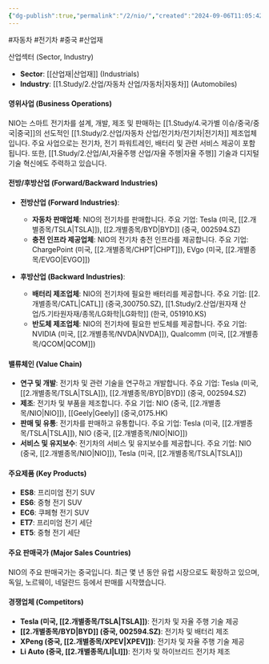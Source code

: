 ```yaml
---
{"dg-publish":true,"permalink":"/2/nio/","created":"2024-09-06T11:05:42.573+09:00","updated":"2025-06-03T20:06:00.346+09:00"}
---
```


#자동차 #전기차 #중국 #산업재 
   
산업섹터 (Sector, Industry)

- **Sector**: [[산업재\|산업재]] (Industrials)
- **Industry**: [[1.Study/2.산업/자동차 산업/자동차\|자동차]] (Automobiles)

#### 영위사업 (Business Operations)

NIO는 스마트 전기차를 설계, 개발, 제조 및 판매하는 [[1.Study/4.국가별 이슈/중국/중국\|중국]]의 선도적인 [[1.Study/2.산업/자동차 산업/전기차/전기차\|전기차]] 제조업체입니다. 주요 사업으로는 전기차, 전기 파워트레인, 배터리 및 관련 서비스 제공이 포함됩니다. 또한, [[1.Study/2.산업/AI,자율주행 산업/자율 주행\|자율 주행]] 기술과 디지털 기술 혁신에도 주력하고 있습니다.

#### 전방/후방산업 (Forward/Backward Industries)

- **전방산업 (Forward Industries)**:
    - **자동차 판매업체**: NIO의 전기차를 판매합니다. 주요 기업: Tesla (미국, [[2.개별종목/TSLA\|TSLA]]), [[2.개별종목/BYD\|BYD]] (중국, 002594.SZ)
    - **충전 인프라 제공업체**: NIO의 전기차 충전 인프라를 제공합니다. 주요 기업: ChargePoint (미국, [[2.개별종목/CHPT\|CHPT]]), EVgo (미국, [[2.개별종목/EVGO\|EVGO]])

- **후방산업 (Backward Industries)**:
    - **배터리 제조업체**: NIO의 전기차에 필요한 배터리를 제공합니다. 주요 기업: [[2.개별종목/CATL\|CATL]] (중국,300750.SZ), [[1.Study/2.산업/원자재 산업/5.기타원자재/종목/LG화학\|LG화학]] (한국, 051910.KS)
    - **반도체 제조업체**: NIO의 전기차에 필요한 반도체를 제공합니다. 주요 기업: NVIDIA (미국, [[2.개별종목/NVDA\|NVDA]]), Qualcomm (미국, [[2.개별종목/QCOM\|QCOM]])

#### 밸류체인 (Value Chain)

- **연구 및 개발**: 전기차 및 관련 기술을 연구하고 개발합니다. 주요 기업: Tesla (미국, [[2.개별종목/TSLA\|TSLA]]), [[2.개별종목/BYD\|BYD]] (중국, 002594.SZ)
- **제조**: 전기차 및 부품을 제조합니다. 주요 기업: NIO (중국, [[2.개별종목/NIO\|NIO]]), [[Geely\|Geely]] (중국,0175.HK)
- **판매 및 유통**: 전기차를 판매하고 유통합니다. 주요 기업: Tesla (미국, [[2.개별종목/TSLA\|TSLA]]), NIO (중국, [[2.개별종목/NIO\|NIO]])
- **서비스 및 유지보수**: 전기차의 서비스 및 유지보수를 제공합니다. 주요 기업: NIO (중국, [[2.개별종목/NIO\|NIO]]), Tesla (미국, [[2.개별종목/TSLA\|TSLA]])

#### 주요제품 (Key Products)

- **ES8**: 프리미엄 전기 SUV
- **ES6**: 중형 전기 SUV
- **EC6**: 쿠페형 전기 SUV
- **ET7**: 프리미엄 전기 세단
- **ET5**: 중형 전기 세단

#### 주요 판매국가 (Major Sales Countries)

NIO의 주요 판매국가는 중국입니다. 최근 몇 년 동안 유럽 시장으로도 확장하고 있으며, 독일, 노르웨이, 네덜란드 등에서 판매를 시작했습니다.

#### 경쟁업체 (Competitors)

- **Tesla (미국, [[2.개별종목/TSLA\|TSLA]])**: 전기차 및 자율 주행 기술 제공
- **[[2.개별종목/BYD\|BYD]] (중국, 002594.SZ)**: 전기차 및 배터리 제조
- **XPeng (중국, [[2.개별종목/XPEV\|XPEV]])**: 전기차 및 자율 주행 기술 제공
- **Li Auto (중국, [[2.개별종목/LI\|LI]])**: 전기차 및 하이브리드 전기차 제조